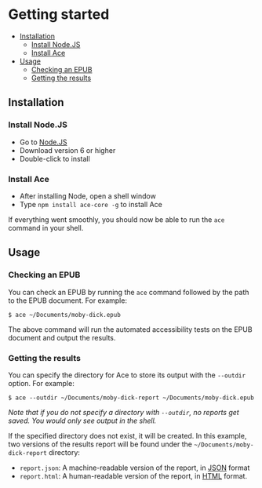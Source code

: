 # Getting started

- [Installation](#installation)
  * [Install Node.JS](#install-nodejs)
  * [Install Ace](#install-ace)
- [Usage](#usage)
  * [Checking an EPUB](#checking-an-epub)
  * [Getting the results](#getting-the-results)

## Installation

### Install Node.JS

* Go to [Node.JS](https://nodejs.org/)
* Download version 6 or higher
* Double-click to install

### Install Ace

* After installing Node, open a shell window
* Type `npm install ace-core -g` to install Ace

If everything went smoothly, you should now be able to run the `ace` command in your shell.

## Usage

### Checking an EPUB

You can check an EPUB by running the `ace` command followed by the path to the EPUB document. For example:

```
$ ace ~/Documents/moby-dick.epub
```

The above command will run the automated accessibility tests on the EPUB document and output the results.

### Getting the results

You can specify the directory for Ace to store its output with the `--outdir` option. For example:

```
$ ace --outdir ~/Documents/moby-dick-report ~/Documents/moby-dick.epub
```

_Note that if you do not specify a directory with `--outdir`, no reports get saved. You would only see output in the shell._

If the specified directory does not exist, it will be created. In this example, two versions of the results report will be found under the `~/Documents/moby-dick-report` directory:

* `report.json`: A machine-readable version of the report, in [JSON](report-json.html) format
* `report.html`: A human-readable version of the report, in [HTML](report-html.html) format.
